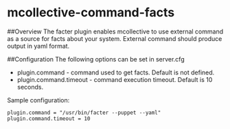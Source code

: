 # mcollective-command-facts
##Overview
The facter plugin enables mcollective to use external command as a source for facts about your system.
External command should produce output in yaml format.

##Configuration
The following options can be set in server.cfg
* plugin.command - command used to get facts. Default is not defined.
* plugin.command.timeout - command execution timeout. Default is 10 seconds.

Sample configuration:

```
plugin.command = "/usr/bin/facter --puppet --yaml"
plugin.command.timeout = 10
```

